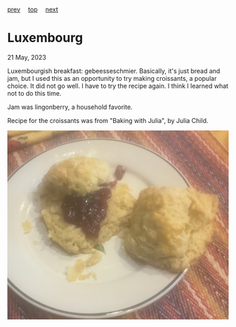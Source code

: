 [prev](lithuania.md)&emsp;
[top](../index.md)&emsp;
[next](../m/madagascar.md)
# Luxembourg
<meta property="og:image" content="images/luxembourg.png"/>
21 May, 2023

Luxembourgish breakfast: gebeesseschmier. Basically, it's just bread
and jam, but I used this as an opportunity to try making croissants, a
popular choice. It did not go well. I have to try the recipe again. I
think I learned what not to do this time.

Jam was lingonberry, a household favorite.

Recipe for the croissants was from "Baking with Julia", by Julia Child.

![breakfast](images/luxembourg.jpeg)
